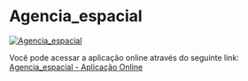 # Agencia_espacial

[![Agencia_espacial](https://img.shields.io/badge/Agencia_espacial-Online-brightgreen)](https://v-rmodas.vercel.app/)

Você pode acessar a aplicação online através do seguinte link: [Agencia_espacial - Aplicação Online](https://v-rmodas.vercel.app/)